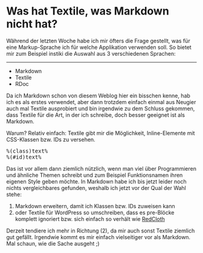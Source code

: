 # Was hat Textile, was Markdown nicht hat?

Während der letzten Woche habe ich mir öfters die Frage gestellt, was für eine Markup-Sprache ich für welche Applikation verwenden soll. So bietet mir zum Beispiel instiki die Auswahl aus 3 verschiedenen Sprachen:


-------------------------------


* Markdown
* Textile
* RDoc

Da ich Markdown schon von diesem Weblog hier ein bisschen kenne, hab ich es als erstes verwendet, aber dann trotzdem einfach einmal aus Neugier auch mal Textile ausprobiert und bin irgendwie zu dem Schluss gekommen, dass Textile für die Art, in der ich schreibe, doch besser geeignet ist als Markdown.

Warum? Relativ einfach: Textile gibt mir die Möglichkeit, Inline-Elemente mit CSS-Klassen bzw. IDs zu versehen.

<pre>%(class)text%
%(#id)text%</pre>

Das ist vor allem dann ziemlich nützlich, wenn man viel über Programmieren und ähnliche Themen schreibt und zum Beispiel Funktionsnamen ihren eigenen Style geben möchte. In Markdown habe ich bis jetzt leider noch nichts vergleichbares gefunden, weshalb ich jetzt vor der Qual der Wahl stehe:

1. Markdown erweitern, damit ich Klassen bzw. IDs zuweisen kann
2. oder Textile für WordPress so umschreiben, dass es pre-Blöcke komplett ignoriert bzw. sich einfach so verhält wie <a href="http://www.whytheluckystiff.net/ruby/redcloth/">RedCloth</a>

Derzeit tendiere ich mehr in Richtung (2), da mir auch sonst Textile ziemlich gut gefällt. Irgendwie kommt es mir einfach vielseitiger vor als Markdown. Mal schaun, wie die Sache ausgeht ;)